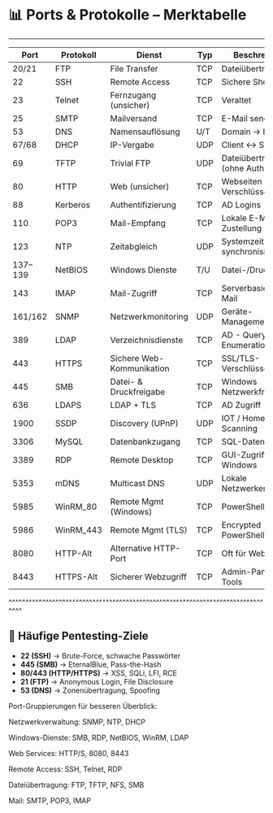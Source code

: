 # 📊 Ports & Protokolle – Merktabelle
 ________________________________________________________________________________
| Port  |Protokoll|         Dienst          | Typ |         Beschreibung         |
|-------|---------|-------------------------|-----|------------------------------|
| 20/21 |   FTP   |      File Transfer      | TCP |      Dateiübertragung        |
|   22  |   SSH   |      Remote Access      | TCP |        Sichere Shell         |
|   23  |  Telnet |  Fernzugang (unsicher)  | TCP |           Veraltet           |
|   25  |   SMTP  |       Mailversand       | TCP |        E-Mail senden         |
|   53  |   DNS   |     Namensauflösung     | U/T |         Domain → IP          |
| 67/68 |   DHCP  |       IP-Vergabe        | UDP |       Client ↔ Server        |
|   69  |   TFTP  |       Trivial FTP       | UDP | Dateiübertragung (ohne Auth) |
|   80  |   HTTP  |     Web (unsicher)      | TCP |Webseiten ohne Verschlüsselung|
|   88  | Kerberos|    Authentifizierung    | TCP |           AD Logins          |
|  110  |   POP3  |      Mail-Empfang       | TCP |   Lokale E-Mail-Zustellung   |
|  123  |   NTP   |      Zeitabgleich       | UDP |  Systemzeit synchronisieren  |
|137–139| NetBIOS |     Windows Dienste     | T/U |     Datei-/Druckdienste      |
|  143  |   IMAP  |      Mail-Zugriff       | TCP |    Serverbasierte E-Mail     |
|161/162|   SNMP  |   Netzwerkmonitoring    | UDP |      Geräte-Management       |
|  389  |   LDAP  |   Verzeichnisdienste    | TCP | AD - Querying und Enumeration|
|  443  |  HTTPS  |Sichere Web-Kommunikation| TCP |   SSL/TLS-Verschlüsselung    |
|  445  |   SMB   | Datei- & Druckfreigabe  | TCP |  Windows Netzwerkfreigaben   |
|  636  |  LDAPS  |       LDAP + TLS        | TCP |          AD Zugriff          |
| 1900	|  SSDP   |    Discovery (UPnP)	    | UDP |    IOT / HomeNet Scanning    |
| 3306  |  MySQL  |     Datenbankzugang     | TCP |        SQL-Datenbank         |
| 3389  |   RDP   |     Remote Desktop      | TCP |   GUI-Zugriff auf Windows    |
| 5353	|  mDNS   |        Multicast DNS    | UDP |   Lokale Netzwerkerkennung   | 
| 5985	|WinRM_80 | Remote Mgmt (Windows)	| TCP |      PowerShell Remote       |
| 5986	|WinRM_443|	  Remote Mgmt (TLS)	    | TCP | Encrypted PowerShell Remote  |
| 8080	|HTTP-Alt |  Alternative HTTP-Port	| TCP |       Oft für Web-UIs        |
| 8443	|HTTPS-Alt|	  Sicherer Webzugriff	| TCP |    Admin-Panels, Tools       | 
 ^^^^^^^^^^^^^^^^^^^^^^^^^^^^^^^^^^^^^^^^^^^^^^^^^^^^^^^^^^^^^^^^^^^^^^^^^^^^^^^^


## 🔐 Häufige Pentesting-Ziele

- **22 (SSH)** → Brute-Force, schwache Passwörter
- **445 (SMB)** → EternalBlue, Pass-the-Hash
- **80/443 (HTTP/HTTPS)** → XSS, SQLi, LFI, RCE
- **21 (FTP)** → Anonymous Login, File Disclosure
- **53 (DNS)** → Zonenübertragung, Spoofing

Port-Gruppierungen für besseren Überblick:

Netzwerkverwaltung: SNMP, NTP, DHCP

Windows-Dienste: SMB, RDP, NetBIOS, WinRM, LDAP

Web Services: HTTP/S, 8080, 8443

Remote Access: SSH, Telnet, RDP

Dateiübertragung: FTP, TFTP, NFS, SMB

Mail: SMTP, POP3, IMAP